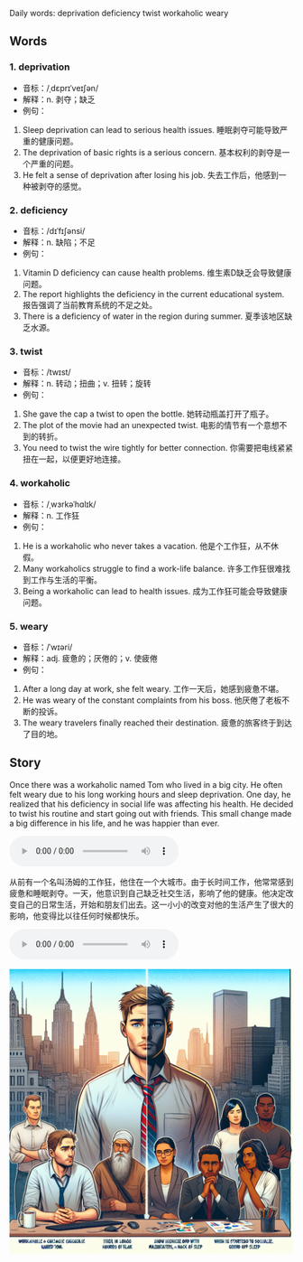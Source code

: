 Daily words: deprivation deficiency twist workaholic weary

## Words
### 1. deprivation
- 音标：/ˌdɛprɪˈveɪʃən/ <span style="cursor: pointer;" onclick="document.getElementById('audio-player-1').play()"><i class="fas fa-volume-up"></i></span>
<audio id="audio-player-1" src="audios/words/deprivation.mp3" style="display:none;"></audio>
- 解释：n. 剥夺；缺乏
- 例句：
1. Sleep deprivation can lead to serious health issues.
   睡眠剥夺可能导致严重的健康问题。
2. The deprivation of basic rights is a serious concern.
   基本权利的剥夺是一个严重的问题。
3. He felt a sense of deprivation after losing his job.
   失去工作后，他感到一种被剥夺的感觉。

### 2. deficiency
- 音标：/dɪˈfɪʃənsi/ <span style="cursor: pointer;" onclick="document.getElementById('audio-player-2').play()"><i class="fas fa-volume-up"></i></span>
<audio id="audio-player-2" src="audios/words/deficiency.mp3" style="display:none;"></audio>
- 解释：n. 缺陷；不足
- 例句：
1. Vitamin D deficiency can cause health problems.
   维生素D缺乏会导致健康问题。
2. The report highlights the deficiency in the current educational system.
   报告强调了当前教育系统的不足之处。
3. There is a deficiency of water in the region during summer.
   夏季该地区缺乏水源。

### 3. twist
- 音标：/twɪst/ <span style="cursor: pointer;" onclick="document.getElementById('audio-player-3').play()"><i class="fas fa-volume-up"></i></span>
<audio id="audio-player-3" src="audios/words/twist.mp3" style="display:none;"></audio>
- 解释：n. 转动；扭曲；v. 扭转；旋转
- 例句：
1. She gave the cap a twist to open the bottle.
   她转动瓶盖打开了瓶子。
2. The plot of the movie had an unexpected twist.
   电影的情节有一个意想不到的转折。
3. You need to twist the wire tightly for better connection.
   你需要把电线紧紧扭在一起，以便更好地连接。

### 4. workaholic
- 音标：/ˌwɜrkəˈhɑlɪk/ <span style="cursor: pointer;" onclick="document.getElementById('audio-player-4').play()"><i class="fas fa-volume-up"></i></span>
<audio id="audio-player-4" src="audios/words/workaholic.mp3" style="display:none;"></audio>
- 解释：n. 工作狂
- 例句：
1. He is a workaholic who never takes a vacation.
   他是个工作狂，从不休假。
2. Many workaholics struggle to find a work-life balance.
   许多工作狂很难找到工作与生活的平衡。
3. Being a workaholic can lead to health issues.
   成为工作狂可能会导致健康问题。

### 5. weary
- 音标：/ˈwɪəri/ <span style="cursor: pointer;" onclick="document.getElementById('audio-player-5').play()"><i class="fas fa-volume-up"></i></span>
<audio id="audio-player-5" src="audios/words/weary.mp3" style="display:none;"></audio>
- 解释：adj. 疲惫的；厌倦的；v. 使疲倦
- 例句：
1. After a long day at work, she felt weary.
   工作一天后，她感到疲惫不堪。
2. He was weary of the constant complaints from his boss.
   他厌倦了老板不断的投诉。
3. The weary travelers finally reached their destination.
   疲惫的旅客终于到达了目的地。

## Story
Once there was a workaholic named Tom who lived in a big city. He often felt weary due to his long working hours and sleep deprivation. One day, he realized that his deficiency in social life was affecting his health. He decided to twist his routine and start going out with friends. This small change made a big difference in his life, and he was happier than ever.

<audio controls>
  <source src="./audios/story/2024-10-18-english.mp3" type="audio/mpeg">
  你的浏览器不支持音频元素。
</audio>
  

从前有一个名叫汤姆的工作狂，他住在一个大城市。由于长时间工作，他常常感到疲惫和睡眠剥夺。一天，他意识到自己缺乏社交生活，影响了他的健康。他决定改变自己的日常生活，开始和朋友们出去。这一小小的改变对他的生活产生了很大的影响，他变得比以往任何时候都快乐。

<audio controls>
  <source src="./audios/story/2024-10-18-chinese.mp3" type="audio/mpeg">
  你的浏览器不支持音频元素。
</audio>
  

![story](./images/2024-10-18.png)

